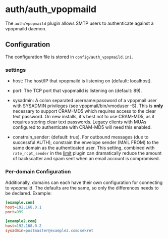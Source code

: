 # auth/auth\_vpopmaild

The `auth/vpopmaild` plugin allows SMTP users to authenticate against a vpopmaild daemon.

## Configuration

The configuration file is stored in `config/auth_vpopmaild.ini`.

### settings

* host: The host/IP that vpopmaild is listening on (default: localhost).

* port: The TCP port that vpopmaild is listening on (default: 89).

* sysadmin: A colon separated username:password of a vpopmail user with SYSADMIN privileges (see vpopmail/bin/vmoduser -S). This is **only** necessary to support CRAM-MD5 which requires access to the clear text password. On new installs, it's best not to use CRAM-MD5, as it requires storing clear text passwords. Legacy clients with MUAs configured to authenticate with CRAM-MD5 will need this enabled.

* constrain_sender: (default: true). For outbound messages (due to successful AUTH), constrain the envelope sender (MAIL FROM) to the same domain as the authenticated user. This setting, combined with `rate_rcpt_sender` in the [limit](https://github.com/haraka/haraka-plugin-limit) plugin can dramatically reduce the amount of backscatter and spam sent when an email account is compromised.


### Per-domain Configuration

Additionally, domains can each have their own configuration for connecting
to vpopmaild. The defaults are the same, so only the differences needs to
be declared. Example:

```ini
[example.com]
host=192.168.0.1
port=999

[example2.com]
host=192.168.0.2
sysadmin=postmaster@example2.com:sekret
```
